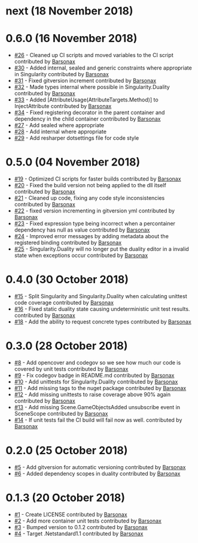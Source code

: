 # next (18 November 2018)

# 0.6.0 (16 November 2018)
- [#26](https://github.com/Barsonax/Singularity/pull/26) - Cleaned up CI scripts and moved variables to the CI script contributed by [Barsonax](https://github.com/Barsonax)
- [#30](https://github.com/Barsonax/Singularity/pull/30) - Added internal, sealed and generic constraints where appropriate in Singularity contributed by [Barsonax](https://github.com/Barsonax)
- [#31](https://github.com/Barsonax/Singularity/pull/31) - Fixed gitversion increment contributed by [Barsonax](https://github.com/Barsonax)
- [#32](https://github.com/Barsonax/Singularity/pull/32) - Made types internal where possible in Singularity.Duality contributed by [Barsonax](https://github.com/Barsonax)
- [#33](https://github.com/Barsonax/Singularity/pull/33) - Added [AttributeUsage(AttributeTargets.Method)] to InjectAttribute contributed by [Barsonax](https://github.com/Barsonax)
- [#34](https://github.com/Barsonax/Singularity/pull/34) - Fixed registering decorator in the parent container and dependency in the child container contributed by [Barsonax](https://github.com/Barsonax)
- [#27](https://github.com/Barsonax/Singularity/issues/27) - Add sealed where appropriate
- [#28](https://github.com/Barsonax/Singularity/issues/28) - Add internal where appropriate
- [#29](https://github.com/Barsonax/Singularity/issues/29) - Add resharper dotsettings file for code style

# 0.5.0 (04 November 2018)
- [#19](https://github.com/Barsonax/Singularity/pull/19) - Optimized CI scripts for faster builds contributed by [Barsonax](https://github.com/Barsonax)
- [#20](https://github.com/Barsonax/Singularity/pull/20) - Fixed the build version not being applied to the dll itself contributed by [Barsonax](https://github.com/Barsonax)
- [#21](https://github.com/Barsonax/Singularity/pull/21) - Cleaned up code, fixing any code style inconsistencies contributed by [Barsonax](https://github.com/Barsonax)
- [#22](https://github.com/Barsonax/Singularity/pull/22) - fixed version incrementing in gitversion yml contributed by [Barsonax](https://github.com/Barsonax)
- [#23](https://github.com/Barsonax/Singularity/pull/23) - Fixed expression type being incorrect when a percontainer dependency has null as value contributed by [Barsonax](https://github.com/Barsonax)
- [#24](https://github.com/Barsonax/Singularity/pull/24) - Improved error messages by adding metadata about the registered binding contributed by [Barsonax](https://github.com/Barsonax)
- [#25](https://github.com/Barsonax/Singularity/pull/25) - Singularity.Duality will no longer put the duality editor in a invalid state when exceptions occur contributed by [Barsonax](https://github.com/Barsonax)

# 0.4.0 (30 October 2018)
- [#15](https://github.com/Barsonax/Singularity/pull/15) - Split Singularity and Singularity.Duality when calculating unittest code coverage contributed by [Barsonax](https://github.com/Barsonax)
- [#16](https://github.com/Barsonax/Singularity/pull/16) - Fixed static duality state causing undeterministic unit test results. contributed by [Barsonax](https://github.com/Barsonax)
- [#18](https://github.com/Barsonax/Singularity/pull/18) - Add the ability to request concrete types contributed by [Barsonax](https://github.com/Barsonax)

# 0.3.0 (28 October 2018)
- [#8](https://github.com/Barsonax/Singularity/pull/8) - Add opencover and codegov so we see how much our code is covered by unit tests contributed by [Barsonax](https://github.com/Barsonax)
- [#9](https://github.com/Barsonax/Singularity/pull/9) - Fix codegov badge in README.md contributed by [Barsonax](https://github.com/Barsonax)
- [#10](https://github.com/Barsonax/Singularity/pull/10) - Add unittests for Singularity.Duality contributed by [Barsonax](https://github.com/Barsonax)
- [#11](https://github.com/Barsonax/Singularity/pull/11) - Add missing tags to the nuget package contributed by [Barsonax](https://github.com/Barsonax)
- [#12](https://github.com/Barsonax/Singularity/pull/12) - Add missing unittests to raise coverage above 90% again contributed by [Barsonax](https://github.com/Barsonax)
- [#13](https://github.com/Barsonax/Singularity/pull/13) - Add missing Scene.GameObjectsAdded unsubscribe event in SceneScope contributed by [Barsonax](https://github.com/Barsonax)
- [#14](https://github.com/Barsonax/Singularity/pull/14) - If unit tests fail the CI build will fail now as well. contributed by [Barsonax](https://github.com/Barsonax)

# 0.2.0 (25 October 2018)
- [#5](https://github.com/Barsonax/Singularity/pull/5) - Add gitversion for automatic versioning contributed by [Barsonax](https://github.com/Barsonax)
- [#6](https://github.com/Barsonax/Singularity/pull/6) - Added dependency scopes in duality contributed by [Barsonax](https://github.com/Barsonax)

# 0.1.3 (20 October 2018)
- [#1](https://github.com/Barsonax/Singularity/pull/1) - Create LICENSE contributed by [Barsonax](https://github.com/Barsonax)
- [#2](https://github.com/Barsonax/Singularity/pull/2) - Add more container unit tests contributed by [Barsonax](https://github.com/Barsonax)
- [#3](https://github.com/Barsonax/Singularity/pull/3) - Bumped version to 0.1.2 contributed by [Barsonax](https://github.com/Barsonax)
- [#4](https://github.com/Barsonax/Singularity/pull/4) - Target .Netstandard1.1 contributed by [Barsonax](https://github.com/Barsonax)

